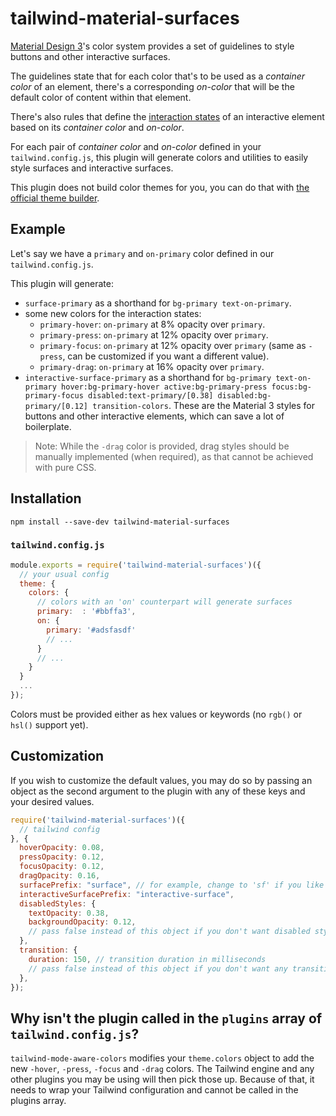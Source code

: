 # tailwind-material-surfaces

[Material Design 3](https://m3.material.io/)'s color system provides a set of guidelines to style buttons and other interactive surfaces.

The guidelines state that for each color that's to be used as a _container color_ of an element, there's a corresponding _on-color_ that will be the default color of content within that element.

There's also rules that define the [interaction states](https://m3.material.io/foundations/interaction-states) of an interactive element based on its _container color_ and _on-color_.

For each pair of _container color_ and _on-color_ defined in your `tailwind.config.js`, this plugin will generate colors and utilities to easily style surfaces and interactive surfaces.

This plugin does not build color themes for you, you can do that with [the official theme builder](https://m3.material.io/theme-builder#/custom).

## Example

Let's say we have a `primary` and `on-primary` color defined in our `tailwind.config.js`.

This plugin will generate:

- `surface-primary` as a shorthand for `bg-primary text-on-primary`.
- some new colors for the interaction states:
  - `primary-hover`: `on-primary` at 8% opacity over `primary`.
  - `primary-press`: `on-primary` at 12% opacity over `primary`.
  - `primary-focus`: `on-primary` at 12% opacity over `primary` (same as `-press`, can be customized if you want a different value).
  - `primary-drag`: `on-primary` at 16% opacity over `primary`.
- `interactive-surface-primary` as a shorthand for `bg-primary text-on-primary hover:bg-primary-hover active:bg-primary-press focus:bg-primary-focus disabled:text-primary/[0.38] disabled:bg-primary/[0.12] transition-colors`. These are the Material 3 styles for buttons and other interactive elements, which can save a lot of boilerplate.

> Note: While the `-drag` color is provided, drag styles should be manually implemented (when required), as that cannot be achieved with pure CSS.

## Installation

```
npm install --save-dev tailwind-material-surfaces
```

### `tailwind.config.js`

```js
module.exports = require('tailwind-material-surfaces')({
  // your usual config
  theme: {
    colors: {
      // colors with an 'on' counterpart will generate surfaces
      primary:  : '#bbffa3',
      on: {
        primary: '#adsfasdf'
        // ...
      }
      // ...
    }
  }
  ...
});
```

Colors must be provided either as hex values or keywords (no `rgb()` or `hsl()` support yet).

## Customization

If you wish to customize the default values, you may do so by passing an object as the second argument to the plugin with any of these keys and your desired values.

```js
require('tailwind-material-surfaces')({
  // tailwind config
}, {
  hoverOpacity: 0.08,
  pressOpacity: 0.12,
  focusOpacity: 0.12,
  dragOpacity: 0.16,
  surfacePrefix: "surface", // for example, change to 'sf' if you like shorter names
  interactiveSurfacePrefix: "interactive-surface",
  disabledStyles: {
    textOpacity: 0.38,
    backgroundOpacity: 0.12,
    // pass false instead of this object if you don't want disabled styles
  },
  transition: {
    duration: 150, // transition duration in milliseconds
    // pass false instead of this object if you don't want any transition
  },
});
```
## Why isn't the plugin called in the `plugins` array of `tailwind.config.js`?

`tailwind-mode-aware-colors` modifies your `theme.colors` object to add the new `-hover`, `-press`, `-focus` and `-drag` colors. The Tailwind engine and any other plugins you may be using will then pick those up. Because of that, it needs to wrap your Tailwind configuration and cannot be called in the plugins array.
